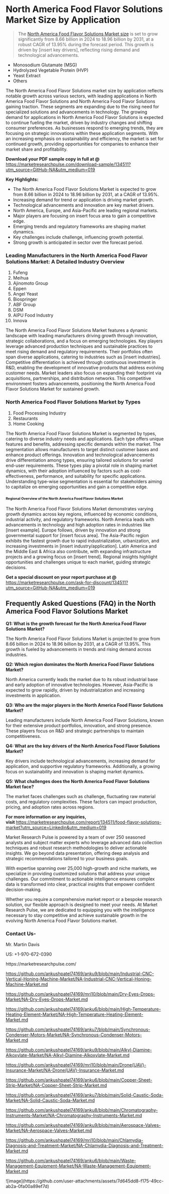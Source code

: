 <h1>North America Food Flavor Solutions Market&nbsp;Size by Application</h1><blockquote><p>The <a href="https://marketresearchpulse.com/download-sample/134511?utm_source=GitHub-NA&amp;utm_medium=019">North America Food Flavor Solutions Market size</a> is set to grow significantly from 8.66 billion in 2024 to 18.96 billion by 2031, at a robust CAGR of 13.95% during the forecast period. This growth is driven by [insert key drivers], reflecting rising demand and technological advancements.</p></blockquote><ul><li>Monosodium Glutamate (MSG)<li> Hydrolyzed Vegetable Protein (HVP)<li> Yeast Extract<li> Others</li></ul><p>The North America Food Flavor Solutions market size by application reflects notable growth across various sectors, with leading applications in North America Food Flavor Solutions and North America Food Flavor Solutions gaining traction. These segments are expanding due to the rising need for specialized solutions and advancements in technology. The growing demand for applications in North America Food Flavor Solutions is expected to continue fueling the market, driven by industry changes and shifting consumer preferences. As businesses respond to emerging trends, they are focusing on strategic innovations within these application segments. With an increasing emphasis on sustainability and efficiency, the market is set for continued growth, providing opportunities for companies to enhance their market share and profitability.</p><p><strong>Download your PDF sample copy in full at @ </strong><a href="https://marketresearchpulse.com/download-sample/134511?utm_source=GitHub-NA&amp;utm_medium=019">https://marketresearchpulse.com/download-sample/134511?utm_source=GitHub-NA&amp;utm_medium=019</a></p><p><strong>Key Highlights: </strong></p><ul><li>The North America Food Flavor Solutions Market is expected to grow from 8.66 billion in 2024 to 18.96 billion by 2031, at a CAGR of 13.95%.</li><li>Increasing demand for trend or application is driving market growth.</li><li>Technological advancements and innovation are key market drivers.</li><li>North America, Europe, and Asia-Pacific are leading regional markets.</li><li>Major players are focusing on insert focus area to gain a competitive edge.</li><li>Emerging trends and regulatory frameworks are shaping market dynamics.</li><li>Key challenges include challenge, influencing growth potential.</li><li>Strong growth is anticipated in sector over the forecast period.</li></ul><h3>Leading Manufacturers in the North America Food Flavor Solutions Market: A Detailed Industry Overview</h3><ol><li>Fufeng</li><li>Meihua</li><li>Ajinomoto Group</li><li>Eppen</li><li>Angel Yeast</li><li>Biospringer</li><li>ABF Group</li><li>DSM</li><li>AIPU Food Industry</li><li>Innova</li></ol><div class="flex max-w-full flex-col flex-grow"><div class="min-h-8 text-message flex w-full flex-col items-end gap-2 whitespace-normal break-words [.text-message+&amp;]:mt-5" dir="auto" data-message-author-role="assistant" data-message-id="fd8432e4-4910-450d-b182-61b7bfb0a01f" data-message-model-slug="gpt-4o"><div class="flex w-full flex-col gap-1 empty:hidden first:pt-[3px]"><div class="markdown prose w-full break-words dark:prose-invert light"><p>The North America Food Flavor Solutions Market features a dynamic landscape with leading manufacturers driving growth through innovation, strategic collaborations, and a focus on emerging technologies. Key players leverage advanced production techniques and sustainable practices to meet rising demand and regulatory requirements. Their portfolios often span diverse applications, catering to industries such as [insert industries]. Competitive differentiation is achieved through continuous investment in R&amp;D, enabling the development of innovative products that address evolving customer needs. Market leaders also focus on expanding their footprint via acquisitions, partnerships, and distribution networks. This competitive environment fosters advancements, positioning the North America Food Flavor Solutions Market for sustained growth.</p></div></div></div></div><h3>North America Food Flavor Solutions Market by Types</h3><ol><li>Food Processing Industry<li> Restaurants<li> Home Cooking</li></ol><div class="flex max-w-full flex-col flex-grow"><div class="min-h-8 text-message flex w-full flex-col items-end gap-2 whitespace-normal break-words [.text-message+&amp;]:mt-5" dir="auto" data-message-author-role="assistant" data-message-id="084470be-0bb7-4664-bddf-5156b4f41249" data-message-model-slug="gpt-4o-mini"><div class="flex w-full flex-col gap-1 empty:hidden first:pt-[3px]"><div class="markdown prose w-full break-words dark:prose-invert light"><p>The North America Food Flavor Solutions Market is segmented by types, catering to diverse industry needs and applications. Each type offers unique features and benefits, addressing specific demands within the market. The segmentation allows manufacturers to target distinct customer bases and enhance product offerings. Innovation and technological advancements drive differentiation among types, ensuring tailored solutions for varied end-user requirements. These types play a pivotal role in shaping market dynamics, with their adoption influenced by factors such as cost-effectiveness, performance, and suitability for specific applications. Understanding type-wise segmentation is essential for stakeholders aiming to capitalize on emerging opportunities and gain a competitive edge.</p></div></div></div></div><h3><span style="font-size: 11px;">Regional Overview of the North America Food Flavor Solutions Market</span></h3><div class="flex max-w-full flex-col flex-grow"><div class="min-h-8 text-message flex w-full flex-col items-end gap-2 whitespace-normal break-words [.text-message+&amp;]:mt-5" dir="auto" data-message-author-role="assistant" data-message-id="e9038762-ce64-4e30-91c9-9bd413514231" data-message-model-slug="gpt-4o-mini"><div class="flex w-full flex-col gap-1 empty:hidden first:pt-[3px]"><div class="markdown prose w-full break-words dark:prose-invert light"><p>The North America Food Flavor Solutions Market demonstrates varying growth dynamics across key regions, influenced by economic conditions, industrial activity, and regulatory frameworks. North America leads with advancements in technology and high adoption rates in industries like [insert example]. Europe follows, driven by innovation and strong governmental support for [insert focus area]. The Asia-Pacific region exhibits the fastest growth due to rapid industrialization, urbanization, and increasing investments in [insert industry/application]. Latin America and the Middle East &amp; Africa also contribute, with expanding infrastructure projects and a growing focus on [insert trend]. Regional insights highlight opportunities and challenges unique to each market, guiding strategic decisions.</p></div></div></div></div><p><strong>Get a special discount on your report purchase at @ </strong><a href="https://marketresearchpulse.com/ask-for-discount/134511?utm_source=GitHub-NA&amp;utm_medium=019">https://marketresearchpulse.com/ask-for-discount/134511?utm_source=GitHub-NA&amp;utm_medium=019</a></p><h2>Frequently Asked Questions (FAQ) in the North America Food Flavor Solutions Market</h2><p><strong>Q1: What is the growth forecast for the North America Food Flavor Solutions Market?</strong></p><p>The North America Food Flavor Solutions Market is projected to grow from 8.66 billion in 2024 to 18.96 billion by 2031, at a CAGR of 13.95%. This growth is fueled by advancements in trends and rising demand across industries.</p><p><strong>Q2: Which region dominates the North America Food Flavor Solutions Market?</strong></p><p>North America currently leads the market due to its robust industrial base and early adoption of innovative technologies. However, Asia-Pacific is expected to grow rapidly, driven by industrialization and increasing investments in application.</p><p><strong>Q3: Who are the major players in the North America Food Flavor Solutions Market?</strong></p><p>Leading manufacturers include North America Food Flavor Solutions, known for their extensive product portfolios, innovation, and strong presence. These players focus on R&amp;D and strategic partnerships to maintain competitiveness.</p><p><strong>Q4: What are the key drivers of the North America Food Flavor Solutions Market?</strong></p><p>Key drivers include technological advancements, increasing demand for application, and supportive regulatory frameworks. Additionally, a growing focus on sustainability and innovation is shaping market dynamics.</p><p><strong>Q5: What challenges does the North America Food Flavor Solutions Market face?</strong></p><p>The market faces challenges such as challenge, fluctuating raw material costs, and regulatory complexities. These factors can impact production, pricing, and adoption rates across regions.</p><p><strong>For more information or any inquiries, visit&nbsp;</strong><a href="https://marketresearchpulse.com/report/134511/food-flavor-solutions-market?utm_source=Linkedin&utm_medium=019">https://marketresearchpulse.com/report/134511/food-flavor-solutions-market?utm_source=Linkedin&utm_medium=019</a></p><p>Market Research Pulse is powered by a team of over 250 seasoned analysts and subject matter experts who leverage advanced data collection techniques and robust research methodologies to deliver actionable insights. We go beyond data presentation, offering deep analysis and strategic recommendations tailored to your business goals.</p><p>With expertise spanning over 25,000 high-growth and niche markets, we specialize in providing customized solutions that address your unique challenges. Our commitment to actionable intelligence ensures complex data is transformed into clear, practical insights that empower confident decision-making.</p><p>Whether you require a comprehensive market report or a bespoke research solution, our flexible approach is designed to meet your needs. At Market Research Pulse, we are dedicated to equipping you with the intelligence necessary to stay competitive and achieve sustainable growth in the evolving North America Food Flavor Solutions market.</p><h3><strong>Contact Us-</strong></h3><p>Mr. Martin Davis</p><p>US: +1-970-672-0390</p><p>https://marketresearchpulse.com/</p><p><a href="https://github.com/ankushpatel74169/anku9/blob/main/Industrial-CNC-Vertical-Honing-Machine-Market/NA-Industrial-CNC-Vertical-Honing-Machine-Market.md">https://github.com/ankushpatel74169/anku9/blob/main/Industrial-CNC-Vertical-Honing-Machine-Market/NA-Industrial-CNC-Vertical-Honing-Machine-Market.md</a></p><p><a href="https://github.com/ankushpatel74169/mri10/blob/main/Dry-Eyes-Drops-Market/NA-Dry-Eyes-Drops-Market.md">https://github.com/ankushpatel74169/mri10/blob/main/Dry-Eyes-Drops-Market/NA-Dry-Eyes-Drops-Market.md</a></p><p><a href="https://github.com/ankushpatel74169/anku6/blob/main/High-Temperature-Heating-Element-Market/NA-High-Temperature-Heating-Element-Market.md">https://github.com/ankushpatel74169/anku6/blob/main/High-Temperature-Heating-Element-Market/NA-High-Temperature-Heating-Element-Market.md</a></p><p><a href="https://github.com/ankushpatel74169/anku7/blob/main/Synchronous-Condenser-Motors-Market/NA-Synchronous-Condenser-Motors-Market.md">https://github.com/ankushpatel74169/anku7/blob/main/Synchronous-Condenser-Motors-Market/NA-Synchronous-Condenser-Motors-Market.md</a></p><p><a href="https://github.com/ankushpatel74169/anku9/blob/main/Alkyl-Diamine-Alkoxylate-Market/NA-Alkyl-Diamine-Alkoxylate-Market.md">https://github.com/ankushpatel74169/anku9/blob/main/Alkyl-Diamine-Alkoxylate-Market/NA-Alkyl-Diamine-Alkoxylate-Market.md</a></p><p><a href="https://github.com/ankushpatel74169/mri10/blob/main/Drone(UAV)-Insurance-Market/NA-Drone(UAV)-Insurance-Market.md">https://github.com/ankushpatel74169/mri10/blob/main/Drone(UAV)-Insurance-Market/NA-Drone(UAV)-Insurance-Market.md</a></p><p><a href="https://github.com/ankushpatel74169/anku6/blob/main/Copper-Sheet-Strip-Market/NA-Copper-Sheet-Strip-Market.md">https://github.com/ankushpatel74169/anku6/blob/main/Copper-Sheet-Strip-Market/NA-Copper-Sheet-Strip-Market.md</a></p><p><a href="https://github.com/ankushpatel74169/anku7/blob/main/Solid-Caustic-Soda-Market/NA-Solid-Caustic-Soda-Market.md">https://github.com/ankushpatel74169/anku7/blob/main/Solid-Caustic-Soda-Market/NA-Solid-Caustic-Soda-Market.md</a></p><p><a href="https://github.com/ankushpatel74169/anku8/blob/main/Chromatography-Instruments-Market/NA-Chromatography-Instruments-Market.md">https://github.com/ankushpatel74169/anku8/blob/main/Chromatography-Instruments-Market/NA-Chromatography-Instruments-Market.md</a></p><p><a href="https://github.com/ankushpatel74169/anku9/blob/main/Aerospace-Valves-Market/NA-Aerospace-Valves-Market.md">https://github.com/ankushpatel74169/anku9/blob/main/Aerospace-Valves-Market/NA-Aerospace-Valves-Market.md</a></p><p><a href="https://github.com/ankushpatel74169/mri10/blob/main/Chlamydia-Diagnosis-and-Treatment-Market/NA-Chlamydia-Diagnosis-and-Treatment-Market.md">https://github.com/ankushpatel74169/mri10/blob/main/Chlamydia-Diagnosis-and-Treatment-Market/NA-Chlamydia-Diagnosis-and-Treatment-Market.md</a></p><p><a href="https://github.com/ankushpatel74169/anku6/blob/main/Waste-Management-Equipment-Market/NA-Waste-Management-Equipment-Market.md">https://github.com/ankushpatel74169/anku6/blob/main/Waste-Management-Equipment-Market/NA-Waste-Management-Equipment-Market.md</a></p>
![image](https://github.com/user-attachments/assets/7d645dd8-f175-49cc-ab2a-0fa00a89ef7d)
